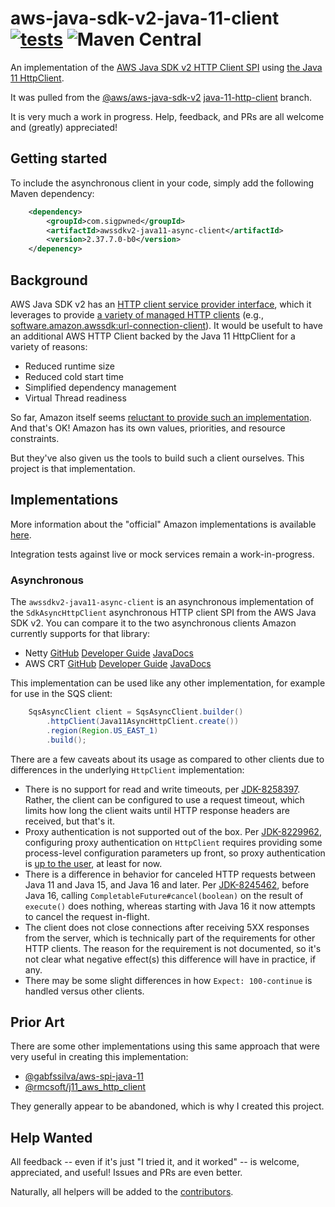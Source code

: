 # aws-java-sdk-v2-java-11-client [![tests](https://github.com/sigpwned/aws-java-sdk-v2-java-11-client/actions/workflows/integration.yml/badge.svg)](https://github.com/sigpwned/aws-java-sdk-v2-java-11-client/actions/workflows/integration.yml) ![Maven Central](https://img.shields.io/maven-central/v/com.sigpwned/awssdkv2-java11-async-client)

An implementation of the [AWS Java SDK v2 HTTP Client SPI](https://docs.aws.amazon.com/sdk-for-java/latest/developer-guide/http-configuration.html) using [the Java 11 HttpClient](https://docs.oracle.com/en/java/javase/11/docs/api/java.net.http/java/net/http/HttpClient.html).

It was pulled from the [@aws/aws-java-sdk-v2](https://github.com/aws/aws-sdk-java-v2) [java-11-http-client](https://github.com/aws/aws-sdk-java-v2/tree/java-11-http-client) branch.

It is very much a work in progress. Help, feedback, and PRs are all welcome and (greatly) appreciated!

## Getting started

To include the asynchronous client in your code, simply add the following Maven dependency:

```xml
    <dependency>
        <groupId>com.sigpwned</groupId>
        <artifactId>awssdkv2-java11-async-client</artifactId>
        <version>2.37.7.0-b0</version>
    </depenency>
```

## Background

AWS Java SDK v2 has an [HTTP client service provider interface](https://central.sonatype.com/artifact/software.amazon.awssdk/http-client-spi), which it leverages to provide [a variety of managed HTTP clients](https://docs.aws.amazon.com/sdk-for-java/latest/developer-guide/http-configuration.html) (e.g., [software.amazon.awssdk:url-connection-client](https://central.sonatype.com/artifact/software.amazon.awssdk/url-connection-client)). It would be usefult to have an additional AWS HTTP Client backed by the Java 11 HttpClient for a variety of reasons:

* Reduced runtime size
* Reduced cold start time
* Simplified dependency management
* Virtual Thread readiness

So far, Amazon itself seems [reluctant to provide such an implementation](https://github.com/aws/aws-sdk-java-v2/issues/1447#issuecomment-1902675971). And that's OK! Amazon has its own values, priorities, and resource constraints.

But they've also given us the tools to build such a client ourselves. This project is that implementation.

## Implementations

More information about the "official" Amazon implementations is available [here](https://docs.aws.amazon.com/sdk-for-java/latest/developer-guide/http-configuration.html).

Integration tests against live or mock services remain a work-in-progress.

### Asynchronous

The `awssdkv2-java11-async-client` is an asynchronous implementation of the `SdkAsyncHttpClient` asynchronous HTTP client SPI from the AWS Java SDK v2. You can compare it to the two asynchronous clients Amazon currently supports for that library:

* Netty [GitHub](https://github.com/aws/aws-sdk-java-v2/tree/master/http-clients/netty-nio-client) [Developer Guide](https://docs.aws.amazon.com/sdk-for-java/latest/developer-guide/http-configuration-netty.html) [JavaDocs](https://sdk.amazonaws.com/java/api/latest/software/amazon/awssdk/http/nio/netty/NettyNioAsyncHttpClient.html)
* AWS CRT [GitHub](https://github.com/aws/aws-sdk-java-v2/tree/master/http-clients/aws-crt-client) [Developer Guide](https://docs.aws.amazon.com/sdk-for-java/latest/developer-guide/http-configuration-crt.html) [JavaDocs](https://sdk.amazonaws.com/java/api/latest/software/amazon/awssdk/http/crt/AwsCrtAsyncHttpClient.html)

This implementation can be used like any other implementation, for example for use in the SQS client:

```java
    SqsAsyncClient client = SqsAsyncClient.builder()
        .httpClient(Java11AsyncHttpClient.create())
        .region(Region.US_EAST_1)
        .build();
```

There are a few caveats about its usage as compared to other clients due to differences in the underlying `HttpClient` implementation:

* There is no support for read and write timeouts, per [JDK-8258397](https://bugs.openjdk.org/browse/JDK-8258397). Rather, the client can be configured to use a request timeout, which limits how long the client waits until HTTP response headers are received, but that's it.
* Proxy authentication is not supported out of the box. Per [JDK-8229962](https://bugs.openjdk.org/browse/JDK-8229962), configuring proxy authentication on `HttpClient` requires providing some process-level configuration parameters up front, so proxy authentication is [up to the user](https://stackoverflow.com/a/60170227/2103602), at least for now.
* There is a difference in behavior for canceled HTTP requests between Java 11 and Java 15, and Java 16 and later. Per [JDK-8245462](https://bugs.openjdk.org/browse/JDK-8245462), before Java 16, calling `CompletableFuture#cancel(boolean)` on the result of `execute()` does nothing, whereas starting with Java 16 it now attempts to cancel the request in-flight.
* The client does not close connections after receiving 5XX responses from the server, which is technically part of the requirements for other HTTP clients. The reason for the requirement is not documented, so it's not clear what negative effect(s) this difference will have in practice, if any.
* There may be some slight differences in how `Expect: 100-continue`  is handled versus other clients.

## Prior Art

There are some other implementations using this same approach that were very useful in creating this implementation:

* [@gabfssilva/aws-spi-java-11](https://github.com/gabfssilva/aws-spi-java-11)
* [@rmcsoft/j11_aws_http_client](https://github.com/rmcsoft/j11_aws_http_client)

They generally appear to be abandoned, which is why I created this project.

## Help Wanted

All feedback -- even if it's just "I tried it, and it worked" -- is welcome, appreciated, and useful! Issues and PRs are even better.

Naturally, all helpers will be added to the [contributors](https://github.com/sigpwned/aws-java-sdk-v2-java-nio-client/blob/main/CONTRIBUTORS.md).
